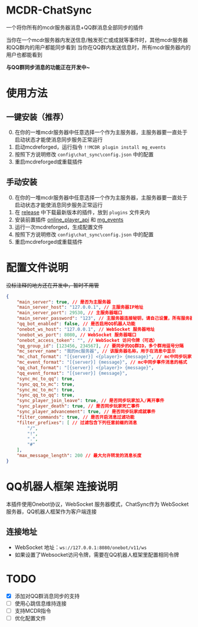 # MCDR-ChatSync
一个将你所有的mcdr服务器消息+QQ群消息全部同步的插件

当你在一个mcdr服务器内发送信息/触发死亡或成就等事件时，其他mcdr服务器和QQ群内的用户都能同步看到
当你在QQ群内发送信息时，所有mcdr服务器内的用户也都能看到

**与QQ群同步消息的功能正在开发中~**

# 使用方法
## 一键安装（推荐）
0. 在你的一堆mcdr服务器中任意选择一个作为主服务器，主服务器要一直处于启动状态才能使消息同步服务正常运行
1. 启动mcdreforged，运行指令 `!!MCDR plugin install mg_events`
2. 按照下方说明修改 `config\chat_sync\config.json` 中的配置
3. 重启mcdreforged或重载插件

## 手动安装
0. 在你的一堆mcdr服务器中任意选择一个作为主服务器，主服务器要一直处于启动状态才能使消息同步服务正常运行
1. 在 [release](https://github.com/sedatemickey/MCDR-ChatSync/releases) 中下载最新版本的插件，放到 `plugins` 文件夹内
2. 安装前置插件 [online_player_api](https://mcdreforged.com/zh-CN/plugin/online_player_api) 和 [mg_events](https://mcdreforged.com/zh-CN/plugin/mg_events)
3. 运行一次mcdreforged，生成配置文件
4. 按照下方说明修改 `config\chat_sync\config.json` 中的配置
5. 重启mcdreforged或重载插件

# 配置文件说明
~~没标注释的地方还在开发中，暂时不用管~~
```json
{
    "main_server": true, // 是否为主服务器
    "main_server_host": "127.0.0.1", // 主服务器IP地址
    "main_server_port": 29530, // 主服务器端口
    "main_server_password": "123", // 主服务器连接秘钥，请自己设置，所有服务器必须相同
    "qq_bot_enabled": false, // 是否启用QQ机器人功能
    "onebot_ws_host": "127.0.0.1", // WebSocket 服务器地址
    "onebot_ws_port": 8080, // WebSocket 服务器端口
    "onebot_access_token": "", // WebSocket 访问令牌（可选）
    "qq_group_id": [123456, 234567], // 要同步的QQ群ID，多个群用逗号分隔
    "mc_server_name": "我的mc服务器", // 该服务器名称，用于在消息中显示
    "mc_chat_format": "[{server}] <{player}> {message}", // mc中同步玩家聊天消息的格式
    "mc_event_format": "[{server}] {message}", // mc中同步事件消息的格式
    "qq_chat_format": "[{server}] <{player}> {message}",
    "qq_event_format": "[{server}] {message}",
    "sync_mc_to_qq": true,
    "sync_qq_to_mc": true,
    "sync_mc_to_mc": true,
    "sync_qq_to_qq": true,
    "sync_player_join_leave": true, // 是否同步玩家加入/离开事件
    "sync_player_death": true, // 是否同步玩家死亡事件
    "sync_player_advancement": true, // 是否同步玩家成就事件
    "filter_commands": true, // 是否开启消息过滤功能
    "filter_prefixes": [ // 过滤包含下列任意前缀的消息
        "/",
        "!",
        ".",
        "#"
    ],
    "max_message_length": 200 // 最大允许转发的消息长度
}
```

# QQ机器人框架 连接说明

本插件使用Onebot协议，WebSocket 服务器模式，ChatSync作为 WebSocket 服务器，QQ机器人框架作为客户端连接

## 连接地址
- WebSocket 地址：`ws://127.0.0.1:8080/onebot/v11/ws`
- 如果设置了Websocket访问令牌，需要在QQ机器人框架里配置相同令牌


# TODO
- [x] 添加对QQ群消息同步的支持
- [ ] 使用心跳信息维持连接
- [ ] 支持MCDR指令
- [ ] 优化配置文件
